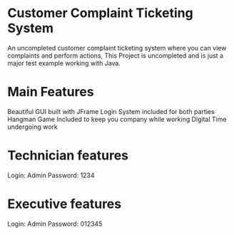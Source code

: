 # Customer Complaint Ticketing System

An uncompleted customer complaint ticketing system where you can view complaints and perform actions, This Project is uncompleted and is just a major test example working with Java.

# Main Features
Beautiful GUI built with JFrame
Login System included for both parties
Hangman Game Included to keep you company while working
Digital Time undergoing work

# Technician features
Login: Admin
Password: 1234

# Executive features
Login: Admin
Password: 012345
